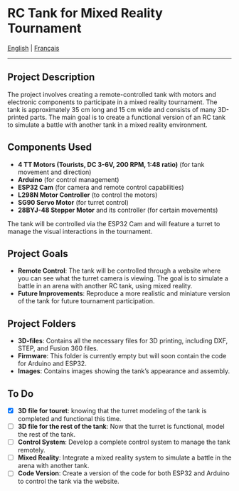 # RC Tank for Mixed Reality Tournament

[English](README.md) | [Français](README.fr.md)

---

## Project Description

The project involves creating a remote-controlled tank with motors and electronic components to participate in a mixed reality tournament. The tank is approximately 35 cm long and 15 cm wide and consists of many 3D-printed parts. The main goal is to create a functional version of an RC tank to simulate a battle with another tank in a mixed reality environment.

## Components Used

- **4 TT Motors (Tourists, DC 3-6V, 200 RPM, 1:48 ratio)** (for tank movement and direction)
- **Arduino** (for control management)
- **ESP32 Cam** (for camera and remote control capabilities)
- **L298N Motor Controller** (to control the motors)
- **SG90 Servo Motor** (for turret control)
- **28BYJ-48 Stepper Motor** and its controller (for certain movements)

The tank will be controlled via the ESP32 Cam and will feature a turret to manage the visual interactions in the tournament.

## Project Goals

- **Remote Control**: The tank will be controlled through a website where you can see what the turret camera is viewing. The goal is to simulate a battle in an arena with another RC tank, using mixed reality.
- **Future Improvements**: Reproduce a more realistic and miniature version of the tank for future tournament participation.

## Project Folders

- **3D-files**: Contains all the necessary files for 3D printing, including DXF, STEP, and Fusion 360 files.
- **Firmware**: This folder is currently empty but will soon contain the code for Arduino and ESP32.
- **Images**: Contains images showing the tank’s appearance and assembly.

## To Do
- [X] **3D file for touret**: knowing that the turret modeling of the tank is completed and functional this time.
- [ ] **3D file for the rest of the tank**: Now that the turret is functional, model the rest of the tank.
- [ ] **Control System**: Develop a complete control system to manage the tank remotely.
- [ ] **Mixed Reality**: Integrate a mixed reality system to simulate a battle in the arena with another tank.
- [ ] **Code Version**: Create a version of the code for both ESP32 and Arduino to control the tank via the website.
